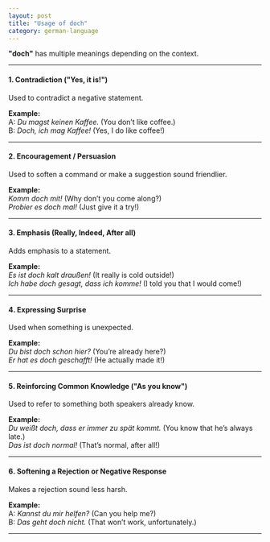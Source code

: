 ```yaml
---
layout: post
title: "Usage of doch"
category: german-language
---
```


**"doch"** has multiple meanings depending on the context.

---

#### 1️. **Contradiction ("Yes, it is!")**  
Used to contradict a negative statement.

**Example:**  
A: *Du magst keinen Kaffee.* (You don’t like coffee.)  
B: *Doch, ich mag Kaffee!* (Yes, I do like coffee!)

---

#### 2. **Encouragement / Persuasion**  
Used to soften a command or make a suggestion sound friendlier.

**Example:**  
*Komm doch mit!* (Why don’t you come along?)  
*Probier es doch mal!* (Just give it a try!)

---

#### 3. **Emphasis (Really, Indeed, After all)**  
Adds emphasis to a statement.

**Example:**  
*Es ist doch kalt draußen!* (It really is cold outside!)  
*Ich habe doch gesagt, dass ich komme!* (I told you that I would come!)

---

#### 4️. **Expressing Surprise**  
Used when something is unexpected.

**Example:**  
*Du bist doch schon hier?* (You’re already here?)  
*Er hat es doch geschafft!* (He actually made it!)

---

#### 5️. **Reinforcing Common Knowledge ("As you know")**  
Used to refer to something both speakers already know.

**Example:**  
*Du weißt doch, dass er immer zu spät kommt.* (You know that he’s always late.)  
*Das ist doch normal!* (That’s normal, after all!)

---

#### 6️. **Softening a Rejection or Negative Response**  
Makes a rejection sound less harsh.

**Example:**  
A: *Kannst du mir helfen?* (Can you help me?)  
B: *Das geht doch nicht.* (That won’t work, unfortunately.)

---
